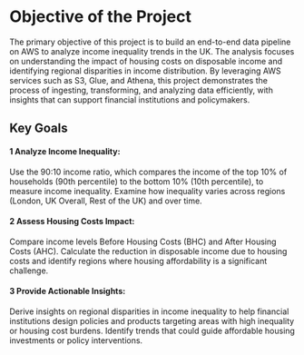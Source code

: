 # Objective of the Project

The primary objective of this project is to build an end-to-end data pipeline on AWS to analyze income inequality trends in the UK. The analysis focuses on understanding the impact of housing costs on disposable income and identifying regional disparities in income distribution. By leveraging AWS services such as S3, Glue, and Athena, this project demonstrates the process of ingesting, transforming, and analyzing data efficiently, with insights that can support financial institutions and policymakers.

## Key Goals
#### 1 Analyze Income Inequality:
  Use the 90:10 income ratio, which compares the income of the top 10% of households (90th percentile) to the bottom 10% (10th percentile), to measure income inequality.
  Examine how inequality varies across regions (London, UK Overall, Rest of the UK) and over time.

#### 2 Assess Housing Costs Impact:
 Compare income levels Before Housing Costs (BHC) and After Housing Costs (AHC).
 Calculate the reduction in disposable income due to housing costs and identify regions where housing affordability is a significant challenge.

#### 3 Provide Actionable Insights:

Derive insights on regional disparities in income inequality to help financial institutions design policies and products targeting areas with high inequality or housing cost burdens.
Identify trends that could guide affordable housing investments or policy interventions.
